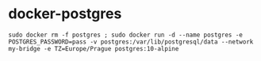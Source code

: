 # docker-postgres

`sudo docker rm -f postgres ; sudo docker run -d --name postgres -e POSTGRES_PASSWORD=pass -v postgres:/var/lib/postgresql/data --network my-bridge -e TZ=Europe/Prague postgres:10-alpine`
